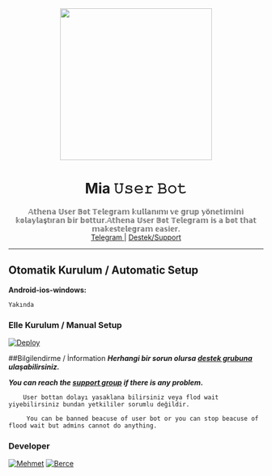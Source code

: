 
<div align="center">
  <img src="https://i.hizliresim.com/9jp6pqi.jpg" width="300" height="300">
  <h1>Mia 𝚄𝚜𝚎𝚛 𝙱𝚘𝚝</h1>
</div>
<p align="center">
    𝔸𝕥𝕙𝕖𝕟𝕒 𝕌𝕤𝕖𝕣 𝔹𝕠𝕥 𝕋𝕖𝕝𝕖𝕘𝕣𝕒𝕞 𝕜𝕦𝕝𝕝𝕒𝕟ı𝕞ı 𝕧𝕖 𝕘𝕣𝕦𝕡 𝕪ö𝕟𝕖𝕥𝕚𝕞𝕚𝕟𝕚 𝕜𝕠𝕝𝕒𝕪𝕝𝕒ş𝕥ı𝕣𝕒𝕟 𝕓𝕚𝕣 𝕓𝕠𝕥𝕥𝕦𝕣.𝔸𝕥𝕙𝕖𝕟𝕒 𝕌𝕤𝕖𝕣 𝔹𝕠𝕥 𝕋𝕖𝕝𝕖𝕘𝕣𝕒𝕞 𝕚𝕤 𝕒 𝕓𝕠𝕥 𝕥𝕙𝕒𝕥 𝕞𝕒𝕜𝕖𝕤𝕥𝕖𝕝𝕖𝕘𝕣𝕒𝕞 𝕖𝕒𝕤𝕚𝕖𝕣.
    <br>
        <a href="https://t.me/miaUserBot">Telegram </a> |
        <a href="https://t.me/miaSupport">Destek/Support</a> 
    <br>
</p>

----

## Otomatik Kurulum / Automatic Setup

**Android-ios-windows:** 
```
Yakında 
```

### Elle Kurulum / Manual Setup

[![Deploy](https://www.herokucdn.com/deploy/button.svg)](https://heroku.com/deploy?template=https://github.com/miauserbot/mia)

##Bilgilendirme / İnformation
***Herhangi bir sorun olursa [destek grubuna](https://t.me/miaSupport) ulaşabilirsiniz.***

***You can reach the [support group](https://t.me/miaSupport) if there is any problem.***
```
    User bottan dolayı yasaklana bilirsiniz veya flod wait yiyebilirsiniz bundan yetkililer sorumlu değildir.
```

```
     You can be banned beacuse of user bot or you can stop beacuse of flood wait but admins cannot do anything.
```

### Developer
 [![Mehmet](https://github.com/wiperowner.png?size=100)](https://github.com/wiperowner)
 [![Berce](https://github.com/must4f.png?size=100)](https://github.com/must4f) 
